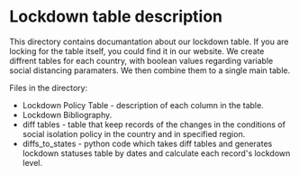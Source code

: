 # Lockdown table description

This directory contains documantation about our lockdown table. If you are locking for the table itself, you could find it in our website.
We create diffrent tables for each country, with boolean values regarding variable social distancing paramaters.
We then combine them to a single main table.

Files in the directory:
* Lockdown Policy Table - description of each column in the table.
* Lockdown Bibliography.
* diff tables - table that keep records of the changes in the conditions of social isolation policy in the country and in specified region.
* diffs_to_states - python code which takes diff tables and generates lockdown statuses table by dates and calculate each  record's lockdown level.
